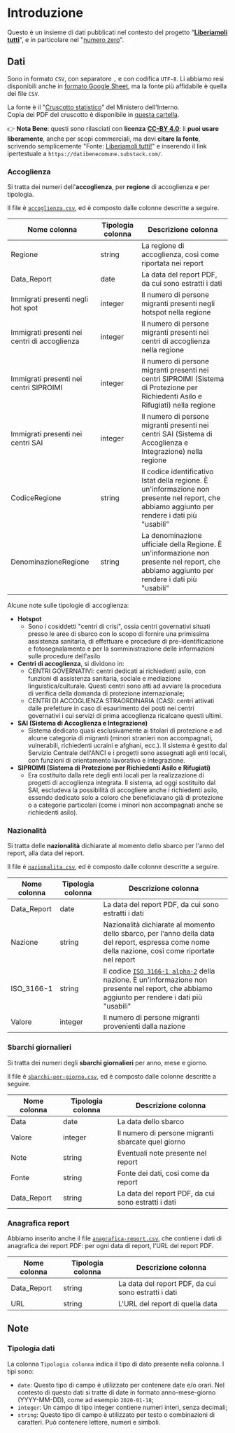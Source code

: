 # Introduzione

Questo è un insieme di dati pubblicati nel contesto del progetto "[**Liberiamoli tutti**](https://datibenecomune.substack.com/about)", e in particolare nel "[numero zero](https://datibenecomune.substack.com/p/il-numero-zero)".

## Dati

Sono in formato `CSV`, con separatore `,` e con codifica `UTF-8`. Li abbiamo resi disponibili anche in [formato Google Sheet](https://docs.google.com/spreadsheets/d/1dNlByw2cMoqGorp4zPN6OULtG_jVRCe5xpl0YdKJxFE/edit?usp=sharing), ma la fonte più affidabile è quella dei file `CSV`.

La fonte è il "[Cruscotto statistico](http://www.libertaciviliimmigrazione.dlci.interno.gov.it/it/documentazione/statistica/cruscotto-statistico-giornaliero)" del Ministero dell'Interno.<br>
Copia dei PDF del cruscotto è disponibile in [questa cartella](https://github.com/ondata/liberiamoli-tutti/tree/main/sbarchi-migranti/rawdata/pdf).

👉 **Nota Bene**: questi sono rilasciati con **licenza** [**CC-BY 4.0**](https://creativecommons.org/licenses/by/4.0/deed.it): li **puoi usare liberamente**, anche per scopi commerciali, ma devi **citare la fonte**, scrivendo semplicemente "Fonte: [Liberiamoli tutti!](https://datibenecomune.substack.com/)" e inserendo il link ipertestuale a `https://datibenecomune.substack.com/`.

### Accoglienza

Si tratta dei numeri dell'**accoglienza**, per **regione** di accoglienza e per tipologia.

Il file è [`accoglienza.csv`](https://raw.githubusercontent.com/ondata/liberiamoli-tutti/main/sbarchi-migranti/dati/accoglienza.csv), ed è composto dalle colonne descritte a seguire.

| Nome colonna | Tipologia colonna | Descrizione colonna |
| ---- | ---- | ----------- |
| Regione | string | La regione di accoglienza, così come riportata nei report |
| Data_Report | date | La data del report PDF, da cui sono estratti i dati |
| Immigrati presenti negli hot spot | integer | Il numero di persone migranti presenti negli hotspot nella regione |
| Immigrati presenti nei centri di accoglienza | integer | Il numero di persone migranti presenti nei centri di accoglienza nella regione |
| Immigrati presenti nei centri SIPROIMI | integer | Il numero di persone migranti presenti nei centri SIPROIMI (Sistema di Protezione per Richiedenti Asilo e Rifugiati) nella regione |
| Immigrati presenti nei centri SAI | integer | Il numero di persone migranti presenti nei centri SAI (Sistema di Accoglienza e Integrazione) nella regione |
| CodiceRegione | string | Il codice identificativo Istat della regione. È un'informazione non presente nel report, che abbiamo aggiunto per rendere i dati più "usabili" |
| DenominazioneRegione | string | La denominazione ufficiale della Regione. È un'informazione non presente nel report, che abbiamo aggiunto per rendere i dati più "usabili" |

Alcune note sulle tipologie di accoglienza:

- **Hotspot**
  - Sono i cosiddetti "centri di crisi", ossia centri governativi situati presso le aree di sbarco con lo scopo di fornire una primissima assistenza sanitaria, di effettuare e procedure di pre-identificazione e fotosegnalamento e per la somministrazione delle informazioni sulle procedure dell'asilo
- **Centri di accoglienza**, si dividono in:
  - CENTRI GOVERNATIVI: centri dedicati ai richiedenti asilo, con funzioni di assistenza sanitaria, sociale e mediazione linguistica/culturale. Questi centri sono atti ad avviare la procedura di verifica della domanda di protezione internazionale;
  - CENTRI DI ACCOGLIENZA STRAORDINARIA (CAS): centri attivati dalle prefetture in caso di esaurimento dei posti nei centri governativi i cui servizi di prima accoglienza ricalcano questi ultimi.
- **SAI (Sistema di Accoglienza e Integrazione)**
  - Sistema dedicato quasi esclusivamente ai titolari di protezione e ad alcune categoria di migranti (minori stranieri non accompagnati, vulnerabili, richiedenti ucraini e afghani, ecc.). Il sistema è gestito dal Servizio Centrale dell'ANCI e i progetti sono assegnati agli enti locali, con funzioni di orientamento lavorativo e integrazione.
- **SIPROIMI (Sistema di Protezione per Richiedenti Asilo e Rifugiati)**
  - Era costituito dalla rete degli enti locali per la realizzazione di progetti di accoglienza integrata. Il sistema, ad oggi sostituito dal SAI, escludeva la possibilità di accogliere anche i richiedenti asilo, essendo dedicato solo a coloro che beneficiavano già di protezione o a categorie particolari (come i minori non accompagnati anche se richiedenti asilo).

### Nazionalità

Si tratta delle **nazionalità** dichiarate al momento dello sbarco per l'anno del report, alla data del report.

Il file è [`nazionalita.csv`](https://raw.githubusercontent.com/ondata/liberiamoli-tutti/main/sbarchi-migranti/dati/nazionalita.csv), ed è composto dalle colonne descritte a seguire.

| Nome colonna | Tipologia colonna | Descrizione colonna |
| ---- | ---- | ----------- |
| Data_Report | date | La data del report PDF, da cui sono estratti i dati |
| Nazione | string | Nazionalità dichiarate al momento dello sbarco, per l'anno della data del report, espressa come nome della nazione, così come riportate nel report |
| ISO_3166-1 | string | Il codice [`ISO 3166-1 alpha-2`](https://it.wikipedia.org/wiki/ISO_3166-1_alpha-2) della nazione. È un'informazione non presente nel report, che abbiamo aggiunto per rendere i dati più "usabili" |
| Valore | integer | Il numero di persone migranti provenienti dalla nazione |


### Sbarchi giornalieri

Si tratta dei numeri degli **sbarchi giornalieri** per anno, mese e giorno.

Il file è [`sbarchi-per-giorno.csv`](https://raw.githubusercontent.com/ondata/liberiamoli-tutti/main/sbarchi-migranti/dati/sbarchi-per-giorno.csv), ed è composto dalle colonne descritte a seguire.

| Nome colonna | Tipologia colonna | Descrizione colonna |
| ---- | ---- | ----------- |
| Data | date | La data dello sbarco |
| Valore | integer | Il numero di persone migranti sbarcate quel giorno |
| Note | string | Eventuali note presente nel report |
| Fonte | string | Fonte dei dati, così come da report |
| Data_Report | string | La data del report PDF, da cui sono estratti i dati |

### Anagrafica report

Abbiamo inserito anche il file [`anagrafica-report.csv`](anagrafica-report.csv), che contiene i dati di anagrafica dei report PDF: per ogni data di report, l'URL del report PDF.

| Nome colonna | Tipologia colonna | Descrizione colonna |
| ---- | ---- | ----------- |
| Data_Report | string | La data del report PDF, da cui sono estratti i dati |
| URL | string | L'URL del report di quella data |

## Note

### Tipologia dati

La colonna `Tipologia colonna` indica il tipo di dato presente nella colonna. I tipi sono:

- `date`: Questo tipo di campo è utilizzato per contenere date e/o orari. Nel contesto di questo dati si tratte di date in formato anno-mese-giorno (YYYY-MM-DD), come ad esempio `2020-01-18`;
- `integer`: Un campo di tipo integer contiene numeri interi, senza decimali;
- `string`: Questo tipo di campo è utilizzato per testo o combinazioni di caratteri. Può contenere lettere, numeri e simboli.
